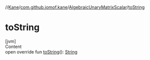 //[Kane](../../index.md)/[com.github.jomof.kane](../index.md)/[AlgebraicUnaryMatrixScalar](index.md)/[toString](to-string.md)



# toString  
[jvm]  
Content  
open override fun [toString](to-string.md)(): [String](https://kotlinlang.org/api/latest/jvm/stdlib/kotlin/-string/index.html)  



